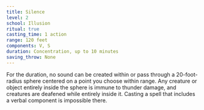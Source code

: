 ```yaml
---
title: Silence
level: 2
school: Illusion
ritual: true
casting_time: 1 action
range: 120 feet
components: V, S
duration: Concentration, up to 10 minutes
saving_throw: None
---
```


For the duration, no sound can be created within or pass through a 20-foot-radius sphere centered on a point you choose within range. Any creature or object entirely inside the sphere is immune to thunder damage, and creatures are deafened while entirely inside it. Casting a spell that includes a verbal component is impossible there.
